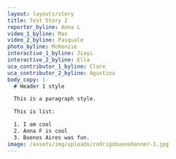 ```yaml
---
layout: layouts/story
title: Test Story 2
reporter_byline: Anna L
video_1_byline: Max
video_2_byline: Pasquale
photo_byline: McKenzie
interactive_1_byline: Jiayi
interactive_2_byline: Ella
uca_contributor_1_byline: Clare
uca_contributor_2_byline: Agustina
body_copy: |-
  # Header 1 style

  This is a paragraph style.

  This is list:

  1. I am cool
  2. Anna F is cool
  3. Buenos Aires was fun.
image: /assets/img/uploads/rodrigobuenobanner-1.jpg
---
```

